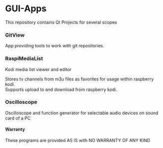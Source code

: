 # GUI-Apps
This repository contains Qt Projects for several scopes

### GitView 
App providing tools to work with git repositories.

### RaspiMediaList

Kodi media list viewer and editor

Stores tv channels from m3u files as favorites for usage within raspberry kodi.  
Supports upload to and download from raspberry kodi. 

### Oscilloscope 

Oscilloscope and function generator for selectable audio devices on sound card of a PC


#### Warranty

These programs are provided AS IS with NO WARRANTY OF ANY KIND